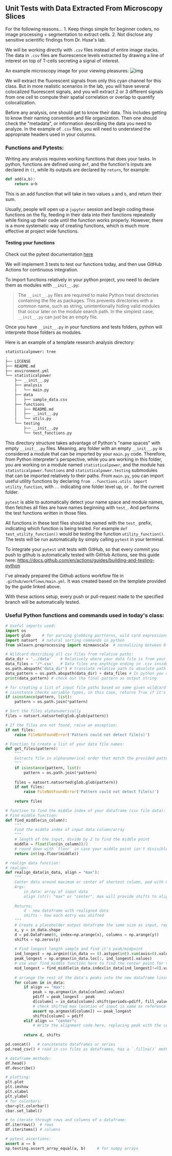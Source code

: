 Unit Tests with Data Extracted From Microscopy Slices
---

For the following reasons...
    1. Keep things simple for beginner coders, no image processing + segmentation to extract cells. 
    2. Not disclose any sensitive scientific findings from Dr. Huse's lab.

We will be working directly with `.csv` files instead of entire image stacks. The data in `.csv` files are fluorescence levels extracted by drawing a line of interest on top of T-cells secreting a signal of interest.

An example microscopy image for your viewing pleasures:
![img](img.png)

We will extract the fluorescent signals from only this cyan channel for this class. But in more realistic scenarios in the lab, you will have several colocalized fluorescent signals, and you will extract 2 or 3 different signals from one cell to compute their spatial correlation or overlap to quantify colocalization.

Before any analysis, one should get to know their data. This includes getting to know their naming convention and file organization. Then one should check the "metadata", or information describing the data you need to analyze. In the example of `.csv` files, you will need to understand the appropriate headers used in your columns.

### Functions and Pytests:
Writing any analysis requires working functions that does your tasks. In python, functions are defined using `def`, and the function's inputs are declared in `()`, while its outputs are declared by `return`, for example:

```python
def add(a,b):
    return a+b
```
This is an add function that will take in two values `a` and `b`, and return their sum. 

Usually, people will open up a `jupyter` session and begin coding these functions on the fly, feeding in their data into their functions repeatedly while fixing up their code until the function works properly. However, there is a more systematic way of creating functions, which is much more effective at project wide functions.

#### Testing your functions

Check out the pytest documentation [here](https://docs.pytest.org/en/stable/getting-started.html#run-multiple-tests)

We will implement 3 tests to test our functions today, and then use GitHub Actions for continuous integration.

To import functions relatively in your python project, you need to declare them as modules with `__init__.py`:


> The `__init__.py` files are required to make Python treat directories containing the file as packages. This prevents directories with a common name, such as string, unintentionally hiding valid modules that occur later on the module search path. In the simplest case, `__init__.py` can just be an empty file.

Once you have `__init__.py` in your functions and tests folders, python will interprete those folders as modules.

Here is an example of a template research analysis directory:

```bash
statisticalpower: tree
.
├── LICENSE
├── README.md
├── environment.yml
└── statisticalpower
    ├── __init__.py
    ├── analysis
    │   └── main.py
    ├── data
    │   ├── sample_data.csv
    ├── functions
    │   ├── README.md
    │   ├── __init__.py
    │   └── utils.py
    └── testing
        ├── __init__.py
        └── test_functions.py
```

This directory structure takes advantage of Python's "name spaces" with empty `__init__.py` files. Meaning, any folder with an empty `__init__.py` is considered a module that can be imported by your `main.py` code. Therefore, from Python interpreter's perspective, while you are working in this folder, you are working on a module named `statisticalpower`, and the module has `statisticalpower.functions` and `statisticalpower.testing` submodules that can be imported relatively to their paths. From `main.py`, you can import useful utility functions by declaring `from ..functions.utils import utility_function`, with `..` indicating one folder level up, or `.` for the current folder.

`pytest` is able to automatically detect your name space and module names, then fetches all files are have names beginning with `test_`. And performs the test functions written in those files.

All functions in these test files should be named with the `test_` prefix, indicating which function is being tested. For example `def test_utility_function()` would be testing the function `utility_function()`. The tests will be run automatically by simply calling `pytest` in your terminal.

To integrate your `pytest` unit tests with GitHub, so that every commit you push to github is automatically tested with GitHub Actions, see this guide here: https://docs.github.com/en/actions/guides/building-and-testing-python

I've already prepared the Github actions workflow file in `.github/workflows/main.yml`. It was created based on the template provided by the guide linked above.

With these actions setup, every push or pull-request made to the specified branch will be automatically tested.

### Useful Python functions and commands used in today's class:

```python
# Useful imports used:
import os
import glob     # for parsing globbing partterns, wild card expressions
import natsort  # natural sorting commands in python
from sklearn.preprocessing import minmaxscale  # normalizing between 0-1 function

# Wildcard describing all csv files from relative paths:
data_dir = '../data'    # Relatively where your data file is from your current working path, one folder level up has a folder called data
data_files = '/*.csv'   # Data files are anythign ending in .csv inside the data folder
os.path.abspath('data_dir') # translate relative path to absolute path
data_pattern = os.path.abspath(data_dir) + data_files # In python you can add strings together to combine one string
print(data_pattern) # check out the final pattern as output string

# for creating a list of input file paths based on some given wildcard pattern:
# isinstance checks variable types, in this case, returns True if it's a list
if isinstance(pattern, list):
    pattern = os.path.join(*pattern)

# Sort the files alphanumerically        
files = natsort.natsorted(glob.glob(pattern))

# If the files are not found, raise an exception:
if not files:
    raise FileNotFoundError('Pattern could not detect file(s)')

# Function to create a list of your data file names:
def get_files(pattern):
    """
    Extracts file in alphanumerical order that match the provided pattern
    """
    if isinstance(pattern, list):
        pattern = os.path.join(*pattern)
        
    files = natsort.natsorted(glob.glob(pattern))
    if not files:
        raise FileNotFoundError('Pattern could not detect file(s)')
        
    return files

# function to find the middle index of your dataframe (csv file data):
# Find middle function:
def find_middle(in_column):
    """
    Find the middle index of input data column/array
    """
    # length of the input, divide by 2 to find the middle point
    middle = float(len(in_column))/2
    # round down with `floor` in case your middle point isn't divisible by 2 (odd length)
    return int(np.floor(middle))

# realign data function:
# realign:
def realign_data(in_data, align = "max"):
    """
    Center data around maximum or center of shortest column, pad with 0's 
    Args:
        in_data: array of input data
        align (str): "max" or "center", max will provide shifts to align maximum of input  data, whereas "center" will shift to middle index.
    
    Returns:
        d - new dataframe with realigned data
        shifts - how each entry was shifted
    """
    # Create a placeholder output dataframe the same size as input, replace the 0's later with realigned data
    x, y = in_data.shape
    d = pd.DataFrame(0, index=np.arange(x), columns = np.arange(y))
    shifts = np.zeros(y)
    
    # Find longest length sample and find it's peak/midpoint
    ind_longest = np.argmin((in_data == 0).astype(int).sum(axis=0).values)
    peak_longest = np.argmax(in_data.loc[:, ind_longest].values)
    # use your find_middle function here to find the center point for the assignment
    mid_longest = find_middle(in_data.index[in_data[ind_longest]!=0].values)
    
    # arrange the rest of the data's peaks into the new dataframe lining up to longest peak or longest midpoint
    for column in in_data:
        if align == "max":
            peak = np.argmax(in_data[column].values)
            pdiff = peak_longest - peak
            d[column] = in_data[column].shift(periods=pdiff, fill_value=0)
            # check shifted max location of input is same as reference peak
            assert np.argmax(d[column]) == peak_longest
            shifts[column] = pdiff
        elif align == "center":
            # Write the alignment code here, replacing peak with the center that you found (mid_longest). 
    
        return d, shifts

pd.concat()   # concatenate dataframes or series
pd.read_csv() # read in csv files as dataframes, has a `.fillna()` method to deal with N/A entries

# dataframe methods:
df.head()
df.describe()

# plotting:
plt.plot
plt.imshow
plt.xlabel
plt.ylabel
# for colorbars:
cbar=plt.colorbar()
cbar.set_label()

# to iterate through rows and columns of a dataframe:
df.iterrows()  # rows
df.iteritems() # columns

# pytest assertions:
assert a == b
np.testing.assert_array_equal(a, b)     # for numpy arrays
```
